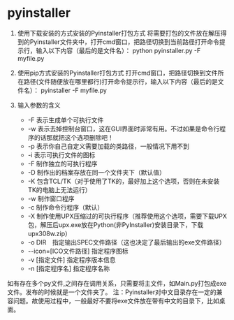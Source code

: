# pyinstaller

1. 使用下载安装的方式安装的Pyinstaller打包方式
将需要打包的文件放在解压得到的Pyinstaller文件夹中，打开cmd窗口，把路径切换到当前路径打开命令提示行，输入以下内容（最后的是文件名）：
python pyinstaller.py -F myfile.py

2. 使用pip方式安装的Pyinstaller打包方式
打开cmd窗口，把路径切换到文件所在路径(文件随便放在哪里都行)打开命令提示行，输入以下内容（最后的是文件名）：
pyinstaller -F myfile.py

3. 输入参数的含义
   * -F 表示生成单个可执行文件
   * -w 表示去掉控制台窗口，这在GUI界面时非常有用。不过如果是命令行程序的话那就把这个选项删除吧！
   * -p 表示你自己自定义需要加载的类路径，一般情况下用不到
   * -i 表示可执行文件的图标
   * -F 制作独立的可执行程序
   * -D 制作出的档案存放在同一个文件夹下（默认值）
   * -K 包含TCL/TK（对于使用了TK的，最好加上这个选项，否则在未安装TK的电脑上无法运行）
   * -w 制作窗口程序
   * -c 制作命令行程序（默认）
   * -X 制作使用UPX压缩过的可执行程序（推荐使用这个选项，需要下载UPX包，解压后upx.exe放在Python(非PyInstaller)安装目录下，下载upx308w.zip）
   * -o DIR　指定输出SPEC文件路径（这也决定了最后输出的exe文件路径）
   * --icon=[ICO文件路径] 指定程序图标
   * -v [指定文件] 指定程序版本信息
   * -n [指定程序名] 指定程序名称

如有存在多个py文件,之间存在调用关系，只需要将主文件，如Main.py打包成exe文件。发布的时候就是一个文件夹了。
注：Pyinstaller对中文目录存在一定的兼容问题。故使用过程中，一般最好不要将exe文件放在带有中文的目录下，比如桌面。
